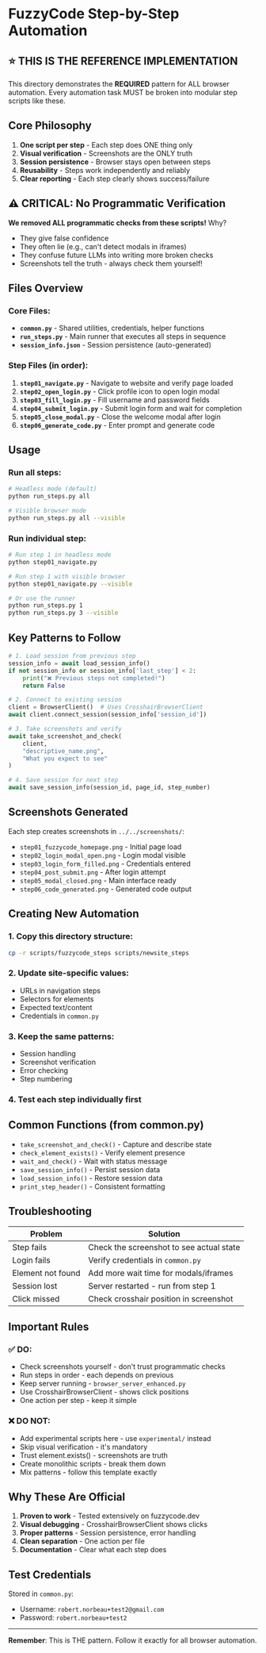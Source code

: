 # FuzzyCode Step-by-Step Automation

## ⭐ THIS IS THE REFERENCE IMPLEMENTATION

This directory demonstrates the **REQUIRED** pattern for ALL browser automation. Every automation task MUST be broken into modular step scripts like these.

## Core Philosophy

1. **One script per step** - Each step does ONE thing only
2. **Visual verification** - Screenshots are the ONLY truth
3. **Session persistence** - Browser stays open between steps
4. **Reusability** - Steps work independently and reliably
5. **Clear reporting** - Each step clearly shows success/failure

## ⚠️ CRITICAL: No Programmatic Verification

**We removed ALL programmatic checks from these scripts!** Why?
- They give false confidence
- They often lie (e.g., can't detect modals in iframes)
- They confuse future LLMs into writing more broken checks
- Screenshots tell the truth - always check them yourself!

## Files Overview

### Core Files:
- **`common.py`** - Shared utilities, credentials, helper functions
- **`run_steps.py`** - Main runner that executes all steps in sequence
- **`session_info.json`** - Session persistence (auto-generated)

### Step Files (in order):
1. **`step01_navigate.py`** - Navigate to website and verify page loaded
2. **`step02_open_login.py`** - Click profile icon to open login modal
3. **`step03_fill_login.py`** - Fill username and password fields
4. **`step04_submit_login.py`** - Submit login form and wait for completion
5. **`step05_close_modal.py`** - Close the welcome modal after login
6. **`step06_generate_code.py`** - Enter prompt and generate code

## Usage

### Run all steps:
```bash
# Headless mode (default)
python run_steps.py all

# Visible browser mode
python run_steps.py all --visible
```

### Run individual step:
```bash
# Run step 1 in headless mode
python step01_navigate.py

# Run step 1 with visible browser
python step01_navigate.py --visible

# Or use the runner
python run_steps.py 1
python run_steps.py 3 --visible
```

## Key Patterns to Follow

```python
# 1. Load session from previous step
session_info = await load_session_info()
if not session_info or session_info['last_step'] < 2:
    print("❌ Previous steps not completed!")
    return False

# 2. Connect to existing session
client = BrowserClient()  # Uses CrosshairBrowserClient
await client.connect_session(session_info['session_id'])

# 3. Take screenshots and verify
await take_screenshot_and_check(
    client,
    "descriptive_name.png",
    "What you expect to see"
)

# 4. Save session for next step
await save_session_info(session_id, page_id, step_number)
```

## Screenshots Generated

Each step creates screenshots in `../../screenshots/`:
- `step01_fuzzycode_homepage.png` - Initial page load
- `step02_login_modal_open.png` - Login modal visible
- `step03_login_form_filled.png` - Credentials entered
- `step04_post_submit.png` - After login attempt
- `step05_modal_closed.png` - Main interface ready
- `step06_code_generated.png` - Generated code output

## Creating New Automation

### 1. Copy this directory structure:
```bash
cp -r scripts/fuzzycode_steps scripts/newsite_steps
```

### 2. Update site-specific values:
- URLs in navigation steps
- Selectors for elements
- Expected text/content
- Credentials in `common.py`

### 3. Keep the same patterns:
- Session handling
- Screenshot verification
- Error checking
- Step numbering

### 4. Test each step individually first

## Common Functions (from common.py)

- `take_screenshot_and_check()` - Capture and describe state
- `check_element_exists()` - Verify element presence
- `wait_and_check()` - Wait with status message
- `save_session_info()` - Persist session data
- `load_session_info()` - Restore session data
- `print_step_header()` - Consistent formatting

## Troubleshooting

| Problem | Solution |
|---------|----------|
| Step fails | Check the screenshot to see actual state |
| Login fails | Verify credentials in `common.py` |
| Element not found | Add more wait time for modals/iframes |
| Session lost | Server restarted - run from step 1 |
| Click missed | Check crosshair position in screenshot |

## Important Rules

### ✅ DO:
- Check screenshots yourself - don't trust programmatic checks
- Run steps in order - each depends on previous
- Keep server running - `browser_server_enhanced.py`
- Use CrosshairBrowserClient - shows click positions
- One action per step - keep it simple

### ❌ DO NOT:
- Add experimental scripts here - use `experimental/` instead
- Skip visual verification - it's mandatory
- Trust element.exists() - screenshots are truth
- Create monolithic scripts - break them down
- Mix patterns - follow this template exactly

## Why These Are Official

1. **Proven to work** - Tested extensively on fuzzycode.dev
2. **Visual debugging** - CrosshairBrowserClient shows clicks
3. **Proper patterns** - Session persistence, error handling
4. **Clean separation** - One action per file
5. **Documentation** - Clear what each step does

## Test Credentials

Stored in `common.py`:
- Username: `robert.norbeau+test2@gmail.com`
- Password: `robert.norbeau+test2`

---

**Remember**: This is THE pattern. Follow it exactly for all browser automation.